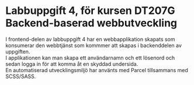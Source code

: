 # Labbuppgift 4, för kursen DT207G Backend-baserad webbutveckling

I frontend-delen av labbuppgift 4 har en webbapplikation skapats som konsumerar den webbtjänst som kommmer att skapas i backenddelen av uppgiften.<br>
I applikationen kan man skapa ett användarnamn och ett lösenord och sedan logga in för att komma åt en skyddad undersida.<br>
En automatiserad utvecklingsmiljö har använts med Parcel tillsammans med SCSS/SASS.<br>
